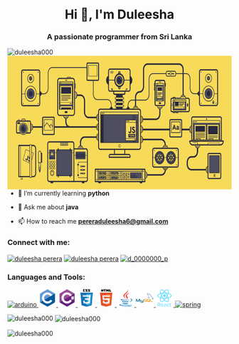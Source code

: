 <h1 align="center">Hi 👋, I'm Duleesha</h1>
<h3 align="center">A passionate programmer from Sri Lanka</h3>

<p align="left"> <img src="https://komarev.com/ghpvc/?username=duleesha000&label=Profile%20views&color=0e75b6&style=flat" alt="duleesha000" /> 
  <img align="right" src="https://github.com/Duleesha000/Duleesha000/blob/main/e36ec678-7984-4cdd-8e4c-a3932772ff8e.gif" height="300" width="600" /> 
</p>

- 🌱 I’m currently learning **python**

- 💬 Ask me about **java**

- 📫 How to reach me **pereraduleesha6@gmail.com**
  
<h3 align="left">Connect with me:</h3>
<p align="left">
<a href="https://linkedin.com/in/duleesha perera" target="blank"><img align="center" src="https://raw.githubusercontent.com/rahuldkjain/github-profile-readme-generator/master/src/images/icons/Social/linked-in-alt.svg" alt="duleesha perera" height="30" width="40" /></a>
<a href="https://fb.com/duleesha perera" target="blank"><img align="center" src="https://raw.githubusercontent.com/rahuldkjain/github-profile-readme-generator/master/src/images/icons/Social/facebook.svg" alt="duleesha perera" height="30" width="40" /></a>
<a href="https://instagram.com/d_0000000_p" target="blank"><img align="center" src="https://raw.githubusercontent.com/rahuldkjain/github-profile-readme-generator/master/src/images/icons/Social/instagram.svg" alt="d_0000000_p" height="30" width="40" /></a>
</p>

<h3 align="left">Languages and Tools:</h3>
<p align="left"> <a href="https://www.arduino.cc/" target="_blank" rel="noreferrer"> <img src="https://cdn.worldvectorlogo.com/logos/arduino-1.svg" alt="arduino" width="40" height="40"/> </a> <a href="https://www.cprogramming.com/" target="_blank" rel="noreferrer"> <img src="https://raw.githubusercontent.com/devicons/devicon/master/icons/c/c-original.svg" alt="c" width="40" height="40"/> </a> <a href="https://www.w3schools.com/cs/" target="_blank" rel="noreferrer"> <img src="https://raw.githubusercontent.com/devicons/devicon/master/icons/csharp/csharp-original.svg" alt="csharp" width="40" height="40"/> </a> <a href="https://www.w3schools.com/css/" target="_blank" rel="noreferrer"> <img src="https://raw.githubusercontent.com/devicons/devicon/master/icons/css3/css3-original-wordmark.svg" alt="css3" width="40" height="40"/> </a> <a href="https://www.w3.org/html/" target="_blank" rel="noreferrer"> <img src="https://raw.githubusercontent.com/devicons/devicon/master/icons/html5/html5-original-wordmark.svg" alt="html5" width="40" height="40"/> </a> <a href="https://www.java.com" target="_blank" rel="noreferrer"> <img src="https://raw.githubusercontent.com/devicons/devicon/master/icons/java/java-original.svg" alt="java" width="40" height="40"/> </a> <a href="https://www.mysql.com/" target="_blank" rel="noreferrer"> <img src="https://raw.githubusercontent.com/devicons/devicon/master/icons/mysql/mysql-original-wordmark.svg" alt="mysql" width="40" height="40"/> </a> <a href="https://reactjs.org/" target="_blank" rel="noreferrer"> <img src="https://raw.githubusercontent.com/devicons/devicon/master/icons/react/react-original-wordmark.svg" alt="react" width="40" height="40"/> </a> <a href="https://spring.io/" target="_blank" rel="noreferrer"> <img src="https://www.vectorlogo.zone/logos/springio/springio-icon.svg" alt="spring" width="40" height="40"/> </a> </p>

<p><img align="left" src="https://github-readme-stats.vercel.app/api/top-langs?username=duleesha000&show_icons=true&locale=en&layout=compact" alt="duleesha000" /></p>

<p>&nbsp;<img align="center" src="https://github-readme-stats.vercel.app/api?username=duleesha000&show_icons=true&locale=en" alt="duleesha000" /></p>

<p><img align="center" src="https://github-readme-streak-stats.herokuapp.com/?user=duleesha000&" alt="duleesha000" /></p>

